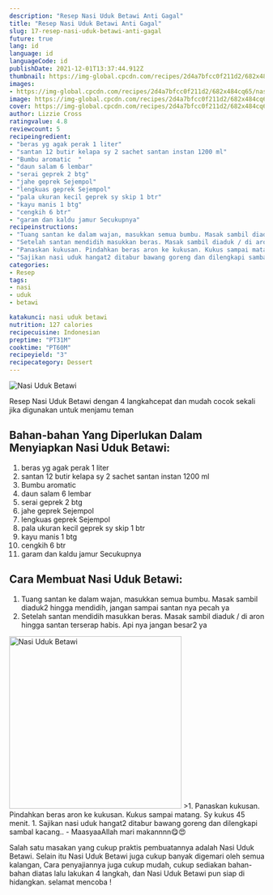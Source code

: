 ```yaml
---
description: "Resep Nasi Uduk Betawi Anti Gagal"
title: "Resep Nasi Uduk Betawi Anti Gagal"
slug: 17-resep-nasi-uduk-betawi-anti-gagal
future: true
lang: id
language: id
languageCode: id
publishDate: 2021-12-01T13:37:44.912Z 
thumbnail: https://img-global.cpcdn.com/recipes/2d4a7bfcc0f211d2/682x484cq65/nasi-uduk-betawi-foto-resep-utama.png
images:
- https://img-global.cpcdn.com/recipes/2d4a7bfcc0f211d2/682x484cq65/nasi-uduk-betawi-foto-resep-utama.png
image: https://img-global.cpcdn.com/recipes/2d4a7bfcc0f211d2/682x484cq65/nasi-uduk-betawi-foto-resep-utama.png
cover: https://img-global.cpcdn.com/recipes/2d4a7bfcc0f211d2/682x484cq65/nasi-uduk-betawi-foto-resep-utama.png
author: Lizzie Cross
ratingvalue: 4.8
reviewcount: 5
recipeingredient:
- "beras yg agak perak 1 liter"
- "santan 12 butir kelapa sy 2 sachet santan instan 1200 ml"
- "Bumbu aromatic  "
- "daun salam 6 lembar"
- "serai geprek 2 btg"
- "jahe geprek Sejempol"
- "lengkuas geprek Sejempol"
- "pala ukuran kecil geprek sy skip 1 btr"
- "kayu manis 1 btg"
- "cengkih 6 btr"
- "garam dan kaldu jamur Secukupnya"
recipeinstructions:
- "Tuang santan ke dalam wajan, masukkan semua bumbu. Masak sambil diaduk2 hingga mendidih, jangan sampai santan nya pecah ya"
- "Setelah santan mendidih masukkan beras. Masak sambil diaduk / di aron hingga santan terserap habis. Api nya jangan besar2 ya"
- "Panaskan kukusan. Pindahkan beras aron ke kukusan. Kukus sampai matang. Sy kukus 45 menit."
- "Sajikan nasi uduk hangat2 ditabur bawang goreng dan dilengkapi sambal kacang.. MaasyaaAllah mari makannnn😋😍"
categories:
- Resep
tags:
- nasi
- uduk
- betawi

katakunci: nasi uduk betawi 
nutrition: 127 calories
recipecuisine: Indonesian
preptime: "PT31M"
cooktime: "PT60M"
recipeyield: "3"
recipecategory: Dessert
---
```



![Nasi Uduk Betawi](https://img-global.cpcdn.com/recipes/2d4a7bfcc0f211d2/682x484cq65/nasi-uduk-betawi-foto-resep-utama.png)

Resep Nasi Uduk Betawi    dengan 4 langkahcepat dan mudah cocok sekali jika digunakan untuk menjamu teman

<!--inarticleads1-->

## Bahan-bahan Yang Diperlukan Dalam Menyiapkan Nasi Uduk Betawi:

1. beras yg agak perak 1 liter
1. santan 12 butir kelapa sy 2 sachet santan instan 1200 ml
1. Bumbu aromatic  
1. daun salam 6 lembar
1. serai geprek 2 btg
1. jahe geprek Sejempol
1. lengkuas geprek Sejempol
1. pala ukuran kecil geprek sy skip 1 btr
1. kayu manis 1 btg
1. cengkih 6 btr
1. garam dan kaldu jamur Secukupnya



<!--inarticleads2-->

## Cara Membuat Nasi Uduk Betawi:

1. Tuang santan ke dalam wajan, masukkan semua bumbu. Masak sambil diaduk2 hingga mendidih, jangan sampai santan nya pecah ya
1. Setelah santan mendidih masukkan beras. Masak sambil diaduk / di aron hingga santan terserap habis. Api nya jangan besar2 ya
<img class="lazyload" data-src="//assets-global.cpcdn.com/assets/icons/button_play-2c75c40dde080a61004c1f40b05d8f140eaff45d7e9e6481dc71c63d2e7c4909.png" alt="Nasi Uduk Betawi" width="340" height="340">
>1. Panaskan kukusan. Pindahkan beras aron ke kukusan. Kukus sampai matang. Sy kukus 45 menit.
1. Sajikan nasi uduk hangat2 ditabur bawang goreng dan dilengkapi sambal kacang.. - MaasyaaAllah mari makannnn😋😍




Salah satu masakan yang cukup praktis pembuatannya adalah  Nasi Uduk Betawi. Selain itu  Nasi Uduk Betawi  juga cukup banyak digemari oleh semua kalangan, Cara penyajiannya juga cukup mudah, cukup sediakan bahan-bahan diatas lalu lakukan 4 langkah, dan  Nasi Uduk Betawi  pun siap di hidangkan. selamat mencoba !
